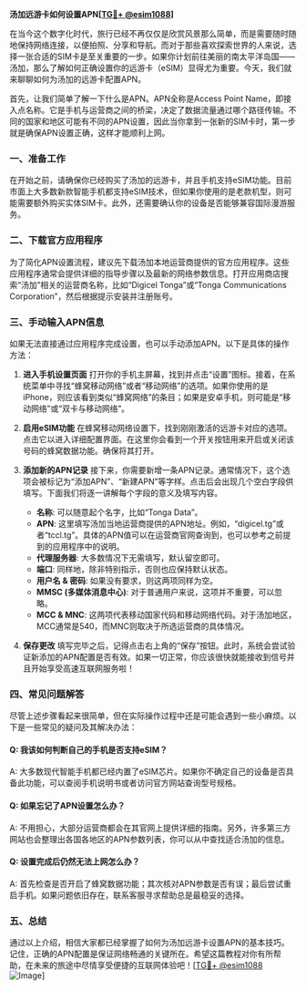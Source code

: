 **汤加远游卡如何设置APN[[TG💪+ @esim1088](https://t.me/s/esim1088)]**

在当今这个数字化时代，旅行已经不再仅仅是欣赏风景那么简单，而是需要随时随地保持网络连接，以便拍照、分享和导航。而对于那些喜欢探索世界的人来说，选择一张合适的SIM卡是至关重要的一步。如果你计划前往美丽的南太平洋岛国——汤加，那么了解如何正确设置你的远游卡（eSIM）显得尤为重要。今天，我们就来聊聊如何为汤加的远游卡配置APN。

首先，让我们简单了解一下什么是APN。APN全称是Access Point Name，即接入点名称。它是手机与运营商之间的桥梁，决定了数据流量通过哪个路径传输。不同的国家和地区可能有不同的APN设置，因此当你拿到一张新的SIM卡时，第一步就是确保APN设置正确，这样才能顺利上网。

### 一、准备工作

在开始之前，请确保你已经购买了汤加的远游卡，并且手机支持eSIM功能。目前市面上大多数新款智能手机都支持eSIM技术，但如果你使用的是老款机型，则可能需要额外购买实体SIM卡。此外，还需要确认你的设备是否能够兼容国际漫游服务。

### 二、下载官方应用程序

为了简化APN设置流程，建议先下载汤加本地运营商提供的官方应用程序。这些应用程序通常会提供详细的指导步骤以及最新的网络参数信息。打开应用商店搜索“汤加”相关的运营商名称，比如“Digicel Tonga”或“Tonga Communications Corporation”，然后根据提示安装并注册账号。

### 三、手动输入APN信息

如果无法直接通过应用程序完成设置，也可以手动添加APN。以下是具体的操作方法：

1. **进入手机设置页面**
   打开你的手机主屏幕，找到并点击“设置”图标。接着，在系统菜单中寻找“蜂窝移动网络”或者“移动网络”的选项。如果你使用的是iPhone，则应该看到类似“蜂窝网络”的条目；如果是安卓手机，则可能是“移动网络”或“双卡与移动网络”。

2. **启用eSIM功能**
   在蜂窝移动网络设置下，找到刚刚激活的远游卡对应的选项。点击它以进入详细配置界面。在这里你会看到一个开关按钮用来开启或关闭该号码的蜂窝数据功能。确保将其打开。

3. **添加新的APN记录**
   接下来，你需要新增一条APN记录。通常情况下，这个选项会被标记为“添加APN”、“新建APN”等字样。点击后会出现几个空白字段供填写。下面我们将逐一讲解每个字段的意义及填写内容。

   - **名称**: 可以随意起个名字，比如“Tonga Data”。
   - **APN**: 这里填写汤加当地运营商提供的APN地址。例如，“digicel.tg”或者“tccl.tg”。具体的APN值可以在运营商官网查询到，也可以参考之前提到的应用程序中的说明。
   - **代理服务器**: 大多数情况下无需填写，默认留空即可。
   - **端口**: 同样地，除非特别指示，否则也应保持默认状态。
   - **用户名 & 密码**: 如果没有要求，则这两项同样为空。
   - **MMSC (多媒体消息中心)**: 对于普通用户来说，这项并不重要，可以忽略。
   - **MCC & MNC**: 这两项代表移动国家代码和移动网络代码。对于汤加地区，MCC通常是540，而MNC则取决于所选运营商的具体情况。

4. **保存更改**
   填写完毕之后，记得点击右上角的“保存”按钮。此时，系统会尝试验证新添加的APN配置是否有效。如果一切正常，你应该很快就能接收到信号并且开始享受高速互联网服务啦！

### 四、常见问题解答

尽管上述步骤看起来很简单，但在实际操作过程中还是可能会遇到一些小麻烦。以下是一些常见的疑问及其解决办法：

#### Q: 我该如何判断自己的手机是否支持eSIM？
A: 大多数现代智能手机都已经内置了eSIM芯片。如果你不确定自己的设备是否具备此功能，可以查阅手机说明书或者访问官方网站查询型号规格。

#### Q: 如果忘记了APN设置怎么办？
A: 不用担心，大部分运营商都会在其官网上提供详细的指南。另外，许多第三方网站也会整理出各国各地区的APN参数列表，你可以从中查找适合汤加的信息。

#### Q: 设置完成后仍然无法上网怎么办？
A: 首先检查是否开启了蜂窝数据功能；其次核对APN参数是否有误；最后尝试重启手机。如果问题依旧存在，联系客服寻求帮助总是最稳妥的选择。

### 五、总结

通过以上介绍，相信大家都已经掌握了如何为汤加远游卡设置APN的基本技巧。记住，正确的APN配置是保证网络畅通的关键所在。希望这篇教程对你有所帮助，在未来的旅途中尽情享受便捷的互联网体验吧！[[TG💪+ @esim1088](https://t.me/s/esim1088) ![Image](https://i.postimg.cc/4NQfJmqS/Snipaste-2025-05-13-00-14-12.png)]